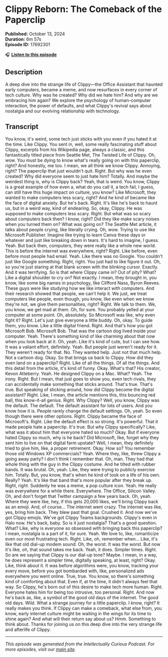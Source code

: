 # Clippy Reborn: The Comeback of the Paperclip

**Published:** October 13, 2024  
**Duration:** 6m 57s  
**Episode ID:** 17692301

🎧 **[Listen to this episode](https://intellectuallycurious.buzzsprout.com/2529712/episodes/17692301-clippy-reborn-the-comeback-of-the-paperclip)**

## Description

A deep dive into the strange life of Clippy—the Office Assistant that haunted early computers, became a meme, and now resurfaces in every corner of tech culture. Why was he created? Why did we hate him? And why are we embracing him again? We explore the psychology of human–computer interaction, the power of defaults, and what Clippy's revival says about nostalgia and our evolving relationship with technology.

## Transcript

You know, it's weird, some tech just sticks with you even if you hated it at the time. Like Clippy. You sent in, well, some really fascinating stuff about Clippy, excerpts from his Wikipedia page, always a classic, and this fantastically titled piece from Seattle Met, The Twisted Life of Clippy. Oh, wow. You must be dying to know what's really going on with this paperclip, right? And honestly, me too. I mean, we all think we know Clippy. Annoying, right? The paperclip that just wouldn't quit. Right. But why was he even created? Why did everyone seem to just hate him? Totally. And maybe the weirdest thing is, why is Clippy back? Yeah, that is weird. You know, Clippy is a great example of how even a, what do you call it, a tech fail, I guess, can still have this huge impact on culture, you know? Like Microsoft, they wanted to make computers less scary, right? And he kind of became like the face of digital anxiety. But he's back. Right. It's like he's back to haunt us, but in a weird way, kind of endearing. So, okay, Clippy. He was supposed to make computers less scary. Right. But what was so scary about computers back then? I know, right? Did they like make scary noises when you turned them on? What was going on? The Seattle Met article, it talks about people crying, like literally crying. Oh, wow. Trying to use like Microsoft Publisher. Imagine like trying to learn Canva these days or whatever and just like breaking down in tears. It's hard to imagine, I guess. Yeah. But back then, computers, they were really like a whole new world. This is before the internet was everywhere, right? Right. Like before, even before most people had email. Yeah. Like there was no Google. You couldn't just like Google something. Right, right. You just had to like figure it out. Oh, so you're just staring at that blank screen with the blinking cursor. Exactly. And it was terrifying. So is that where Clippy came in? Out of pity? What? Like a digital shoulder to cry on? Not exactly. I mean, they brought in, you know, like some big names in psychology, like Clifford Nass, Byron Reeves. These guys were like studying how we like interact with computers. And their research showed that people, we can't help it. We just, we treat computers like people, even though, you know, like even when we know they're not, we give them personalities, right? Right. We talk to them. We, you know, we get mad at them. Oh, for sure. You probably yelled at your computer at some point. Oh, absolutely. So Microsoft was like, why even fight it? Right. Let's just give everyone a little buddy. Oh, okay. To guide them, you know. Like a little digital friend. Right. And that's how you got Microsoft Bob. Microsoft Bob. That was the cartoon dog lived inside your computer. Yeah. There's something kind of like charming about that now when you look back at it. Oh, yeah. Like it's kind of cute, but I can see how. It was a valiant effort, definitely. Yeah. But people just weren't ready for it. They weren't ready for that. No. They wanted help. Just not that much help. Not a cartoon dog. Okay. So that brings us back to Clippy. How did they even land on a paperclip? Right. Like of all the things. Of all the things. And this detail from the article, it's kind of funny. Okay. What's that? His creator, Kevon Atteberry. Yeah. He designed Clippy on a Mac. What? Yeah. The irony. Right. But I mean, that just goes to show you, even tech rivals, they can accidentally make something that sticks around. That's true. That's true. But speaking of sticking around, how did Clippy become the digital assistant? Right. Like, I mean, the article mentions this, this bouncing red ball, this know-it-all genius. Right. Why Clippy? Well, you know, Clippy was the default. The default. The default assistant for lots of users. And you know how it is. People rarely change the default settings. Oh, yeah. So even though there were other options. Right. Clippy became the face of Microsoft's. Right. Like the default effect is so strong. It's powerful. That it made people hate a paperclip. It's true. But why Clippy specifically? Like, what was it about him that everyone hated so much? Okay. But if everyone hated Clippy so much, why is he back? Did Microsoft, like, forget why they sent him to live on that digital farm upstate? Well, I mean, they definitely tried to give him, like, a proper retirement. Okay. How so? You remember those old Windows XP commercials? Yeah. Where they, like, threw Clippy a going away party? I don't think I remember that. Oh, man. They had that whole thing with the guy in the Clippy costume. And he tilted with rubber bands. It was brutal. Oh, yeah. Like, they were trying to publicly exercise him. Totally. But, you know, that's when he kind of took on a life of his own. Really? Yeah. It's like that band that's more popular after they break up. Right, right. Suddenly he was a meme, a pop culture icon. Yeah. He really was everywhere for a while there. Everywhere. The Office, Silicon Valley. Oh, and don't forget that Twitter campaign a few years back. Oh, yeah. Where they were like, hey, if this gets 20,000 likes, we'll bring Clippy back as an emoji. And, of course... The internet went crazy. The internet was like, yes, bring him back. They blew past that goal. Crushed it. And now we've got Clippy emojis. We've got Clippy Teams backgrounds. Clippy's even in Halo now. He's back, baby. So is it just nostalgia? That's a good question. What? Like, why is everyone so obsessed with bringing back this paperclip? I mean, nostalgia is a part of it, for sure. Yeah. We love to, like, romanticize even our most frustrating tech. Right. Like, oh, remember when... Like, it's like that old dial-up modem sound. Oh, the worst. It was the worst. But now it's like, oh, that sound takes me back. Yeah, it does. Simpler times. Right. So are we saying that Clippy is our dial-up tone? Maybe. I mean, in a way, he does represent a simpler time, digitally speaking, at least, right? Okay. Like, think about it. It was before algorithms were, you know, tracking your every move, before you got bombarded with, like, personalized ads everywhere you went online. True, true. You know, so there's something kind of comforting about that. Even if, at the time, it didn't always feel that way. So Clippy, he's born out of this desire to make tech more human. Right. Everyone hates him for being too intrusive, too personal. Right. And now he's back as, like, a symbol of the good old days of the internet. The good old days. Wild. What a strange journey for a little paperclip. I know, right? It really makes you think. If Clippy can make a comeback, what else from, you know, early internet culture might be waiting in the wings for its time to shine again? And what will their return say about us? Hmm. Something to think about. Thanks for joining us on this deep dive into the very strange life and afterlife of Clippy.

---
*This episode was generated from the Intellectually Curious Podcast. For more episodes, visit our [main site](https://intellectuallycurious.buzzsprout.com).*
